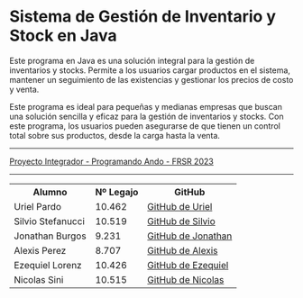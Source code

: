 <body>
    <h1>Sistema de Gestión de Inventario y Stock en Java</h1>
    <p>Este programa en Java es una solución integral para la gestión de inventarios y stocks. Permite a los usuarios cargar productos en el sistema, mantener un seguimiento de las existencias y gestionar los precios de costo y venta.</p>
    <p>Este programa es ideal para pequeñas y medianas empresas que buscan una solución sencilla y eficaz para la gestión de inventarios y stocks. Con este programa, los usuarios pueden asegurarse de que tienen un control total sobre sus productos, desde la carga hasta la venta.</p>
    <hr>
    <a href="https://github.com/ezelorenz/ProyectoIntegrador-ProgramandoAndo-FRSR2023" target="_blank">Proyecto Integrador - Programando Ando - FRSR 2023</a>
<br><hr>
<table>
  <tr>
    <th>Alumno</th>
    <th>Nº Legajo</th>
    <th>GitHub</th>
  </tr>
  <tr>
    <td>Uriel Pardo</td>
    <td>10.462</td>
    <td><a href="https://github.com/UrielPardo" target="_blank">GitHub de Uriel</a></td>
  </tr>
  <tr>
    <td>Silvio Stefanucci</td>
    <td>10.519</td>
    <td><a href="https://github.com/Fraggah" target="_blank">GitHub de Silvio</a></td>
  </tr>
  <tr>
    <td>Jonathan Burgos</td>
    <td>9.231</td>
    <td><a href="https://github.com/burgosjona" target="_blank">GitHub de Jonathan</a></td>
  </tr>
  <tr>
    <td>Alexis Perez</td>
    <td>8.707</td>
    <td><a href="https://github.com/Alitoo27" target="_blank">GitHub de Alexis</a></td>
  </tr>
  <tr>
    <td>Ezequiel Lorenz</td>
    <td>10.426</td>
    <td><a href="https://github.com/ezelorenz" target="_blank">GitHub de Ezequiel</a></td>
  </tr>
  <tr>
    <td>Nicolas Sini</td>
    <td>10.515</td>
    <td><a href="https://github.com/nicolassini" target="_blank">GitHub de Nicolas</a></td>
  </tr>
</table>

</body>
